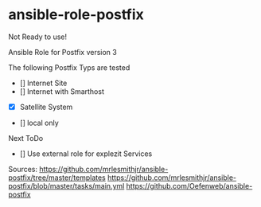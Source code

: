 # ansible-role-postfix

Not Ready to use!

Ansible Role for Postfix version 3

The following Postfix Typs  are tested

- [] Internet Site
- [] Internet with Smarthost
- [x] Satellite System
- [] local only

Next ToDo

- [] Use external role for explezit Services

Sources:
https://github.com/mrlesmithjr/ansible-postfix/tree/master/templates
https://github.com/mrlesmithjr/ansible-postfix/blob/master/tasks/main.yml
https://github.com/Oefenweb/ansible-postfix